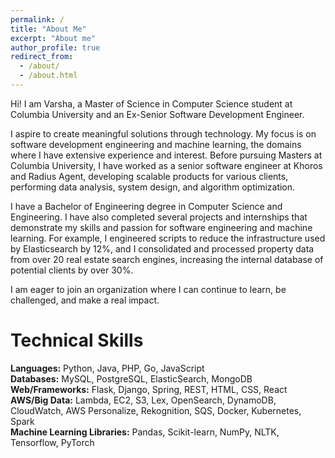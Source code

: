 ```yaml
---
permalink: /
title: "About Me"
excerpt: "About me"
author_profile: true
redirect_from: 
  - /about/
  - /about.html
---
```

Hi! I am Varsha, a Master of Science in Computer Science student at Columbia University and an Ex-Senior Software Development Engineer.

I aspire to create meaningful solutions through technology. My focus is on software development engineering and machine learning, the domains where I have extensive experience and interest. Before pursuing Masters at Columbia University, I have worked as a senior software engineer at Khoros and Radius Agent, developing scalable products for various clients, performing data analysis, system design, and algorithm optimization.

I have a Bachelor of Engineering degree in Computer Science and Engineering. I have also completed several projects and internships that demonstrate my skills and passion for software engineering and machine learning. For example, I engineered scripts to reduce the infrastructure used by Elasticsearch by 12%, and I consolidated and processed property data from over 20 real estate search engines, increasing the internal database of potential clients by over 30%. 

I am eager to join an organization where I can continue to learn, be challenged, and make a real impact.


Technical Skills
======
**Languages:** Python, Java, PHP, Go, JavaScript\
**Databases:** MySQL, PostgreSQL, ElasticSearch, MongoDB\
**Web/Frameworks:** Flask, Django, Spring, REST, HTML, CSS, React\
**AWS/Big Data:** Lambda, EC2, S3, Lex, OpenSearch, DynamoDB, CloudWatch, AWS Personalize, Rekognition, SQS, Docker, Kubernetes, Spark\
**Machine Learning Libraries:** Pandas, Scikit-learn, NumPy, NLTK, Tensorflow, PyTorch
